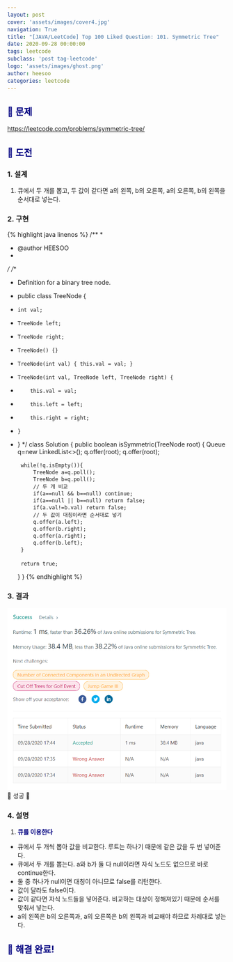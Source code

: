 ```yaml
---
layout: post
cover: 'assets/images/cover4.jpg'
navigation: True
title: "[JAVA/LeetCode] Top 100 Liked Question: 101. Symmetric Tree"
date: 2020-09-28 00:00:00
tags: leetcode
subclass: 'post tag-leetcode'
logo: 'assets/images/ghost.png'
author: heesoo
categories: leetcode
---
```

## <span style="color:navy">👀 문제</span>
<https://leetcode.com/problems/symmetric-tree/>

## <span style="color:navy">👊 도전</span>

### 1. 설계
1. 큐에서 두 개를 뽑고, 두 값이 같다면 a의 왼쪽, b의 오른쪽, a의 오른쪽, b의 왼쪽을 순서대로 넣는다.

### 2. 구현 
{% highlight java linenos %}
/**
 *
 * @author HEESOO
 *
 */
/**
 * Definition for a binary tree node.
 * public class TreeNode {
 *     int val;
 *     TreeNode left;
 *     TreeNode right;
 *     TreeNode() {}
 *     TreeNode(int val) { this.val = val; }
 *     TreeNode(int val, TreeNode left, TreeNode right) {
 *         this.val = val;
 *         this.left = left;
 *         this.right = right;
 *     }
 * }
 */
class Solution {
    public boolean isSymmetric(TreeNode root) {
        Queue<TreeNode> q=new LinkedList<>();
        q.offer(root);
        q.offer(root);
        
        while(!q.isEmpty()){
            TreeNode a=q.poll();
            TreeNode b=q.poll();
            // 두 개 비교
            if(a==null && b==null) continue;
            if(a==null || b==null) return false;
            if(a.val!=b.val) return false;
            // 두 값이 대칭이라면 순서대로 넣기
            q.offer(a.left);
            q.offer(b.right);
            q.offer(a.right);
            q.offer(b.left);
        }
        
        return true;
    }
}
{% endhighlight %}

### 3. 결과
![실행결과](./assets/images/200928_2.PNG)
🤟 성공 🤟   

### 4. 설명
1. **<span style="color:navy">큐를 이용한다</span>**
- 큐에서 두 개씩 뽑아 값을 비교한다. 루트는 하나기 때문에 같은 값을 두 번 넣어준다.
- 큐에서 두 개를 뽑는다. a와 b가 둘 다 null이라면 자식 노드도 없으므로 바로 continue한다.
- 둘 중 하나가 null이면 대칭이 아니므로 false를 리턴한다.
- 값이 달라도 false이다.
- 값이 같다면 자식 노드들을 넣어준다. 비교하는 대상이 정해져있기 때문에 순서를 맞춰서 넣는다.
- a의 왼쪽은 b의 오른쪽과, a의 오른쪽은 b의 왼쪽과 비교해야 하므로 차례대로 넣는다.
  
## <span style="color:navy">👏 해결 완료!</span>

